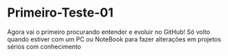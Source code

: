 # Primeiro-Teste-01
Agora vai o primeiro
procurando entender e evoluir no GitHub!
Só volto quando estiver com um PC ou NoteBook
para fazer alterações em projetos sérios
com conhecimento
